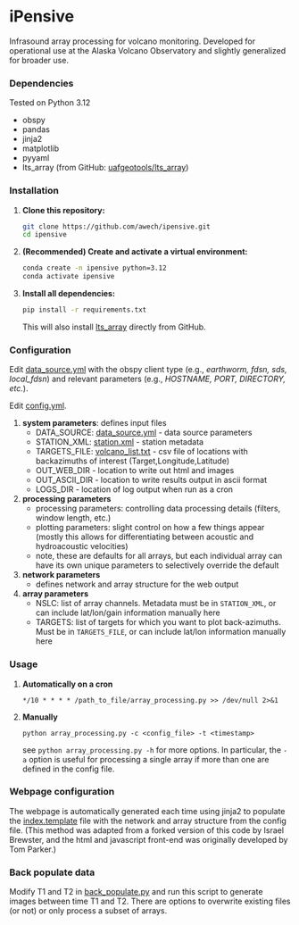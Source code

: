 # iPensive
Infrasound array processing for volcano monitoring. Developed for operational use at the Alaska Volcano Observatory and slightly generalized for broader use.

### Dependencies
Tested on Python 3.12

- obspy
- pandas
- jinja2
- matplotlib
- pyyaml
- lts_array (from GitHub: [uafgeotools/lts_array](https://github.com/uafgeotools/lts_array))

### Installation

1. **Clone this repository:**
    ```bash
    git clone https://github.com/awech/ipensive.git
    cd ipensive
    ```

2. **(Recommended) Create and activate a virtual environment:**
    ```bash
    conda create -n ipensive python=3.12
    conda activate ipensive
    ```

3. **Install all dependencies:**
    ```bash
    pip install -r requirements.txt
    ```

    This will also install [lts_array](http://_vscodecontentref_/1) directly from GitHub.

### Configuration
Edit [data_source.yml](http://_vscodecontentref_/2) with the obspy client type (e.g., *earthworm, fdsn, sds, local_fdsn*) and relevant parameters (e.g., *HOSTNAME, PORT, DIRECTORY, etc.*). 

Edit [config.yml](http://_vscodecontentref_/2). 
1. **system  parameters**: defines input files
    - DATA_SOURCE: [data_source.yml](http://_vscodecontentref_/2) - data source parameters
    - STATION_XML: [station.xml](http://_vscodecontentref_/2) - station metadata
    - TARGETS_FILE: [volcano_list.txt](http://_vscodecontentref_/2) - csv file of locations with backazimuths of interest (Target,Longitude,Latitude)
    - OUT_WEB_DIR - location to write out html and images
    - OUT_ASCII_DIR - location to write results output in ascii format
    - LOGS_DIR - location of log output when run as a cron
2. **processing parameters**
    - processing parameters: controlling data processing details (filters, window length, etc.)
    - plotting parameters: slight control on how a few things appear (mostly this allows for differentiating between acoustic and hydroacoustic velocities)
    - note, these are defaults for all arrays, but each individual array can have its own unique parameters to selectively override the default
3. **network parameters**
    - defines network and array structure for the web output
4. **array parameters**
    - NSLC: list of array channels. Metadata must be in ```STATION_XML```, or can include lat/lon/gain information manually here
    - TARGETS: list of targets for which you want to plot back-azimuths. Must be in ```TARGETS_FILE```, or can include lat/lon information manually here 


### Usage
1. **Automatically on a cron**

    ```*/10 * * * * /path_to_file/array_processing.py >> /dev/null 2>&1```
2. **Manually**

    ```python array_processing.py -c <config_file> -t <timestamp>```

    see ```python array_processing.py -h``` for more options. In particular, the ```-a``` option is useful for processing a single array if more than one are defined in the config file.


### Webpage configuration
The webpage is automatically generated each time using jinja2 to populate the [index.template](http://_vscodecontentref_/3) file with the network and array structure from the config file.
(This method was adapted from a forked version of this code by Israel Brewster, and the html and javascript front-end was originally developed by Tom Parker.)

### Back populate data
Modify T1 and T2 in [back_populate.py](http://_vscodecontentref_/6) and run this script to generate images between time T1 and T2. There are options to overwrite existing files (or not) or only process a subset of arrays.
